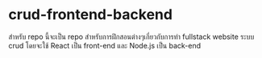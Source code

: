 # crud-frontend-backend

สำหรับ repo นี้จะเป็น repo สำหรับการฝึกสอนต่างๆเกี่ยวกับการทำ fullstack website ระบบ crud
โดยจะใช้ React เป็น front-end และ Node.js เป็น back-end
